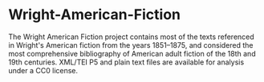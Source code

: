 # Wright-American-Fiction
The Wright American Fiction project contains most of the texts referenced in Wright's American fiction from the years 1851–1875, and considered the most comprehensive bibliography of American adult fiction of the 18th and 19th centuries. XML/TEI P5 and plain text files are available for analysis under a CC0 license. 
